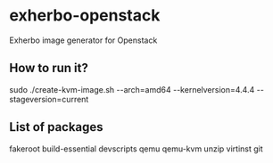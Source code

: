 # exherbo-openstack
Exherbo image generator for Openstack

## How to run it?

sudo ./create-kvm-image.sh --arch=amd64 --kernelversion=4.4.4 --stageversion=current

## List of packages

fakeroot build-essential devscripts qemu qemu-kvm unzip virtinst git 
